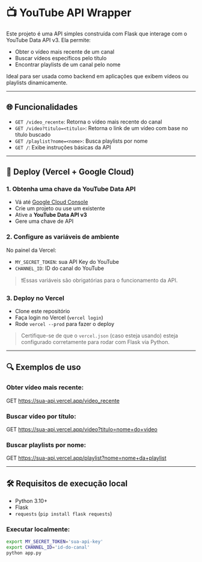 # 📺 YouTube API Wrapper

Este projeto é uma API simples construída com Flask que interage com o YouTube Data API v3. Ela permite:

- Obter o vídeo mais recente de um canal
- Buscar vídeos específicos pelo título
- Encontrar playlists de um canal pelo nome

Ideal para ser usada como backend em aplicações que exibem vídeos ou playlists dinamicamente.

---

## 🌐 Funcionalidades

- `GET /video_recente`: Retorna o vídeo mais recente do canal
- `GET /video?titulo=<titulo>`: Retorna o link de um vídeo com base no título buscado
- `GET /playlist?nome=<nome>`: Busca playlists por nome
- `GET /`: Exibe instruções básicas da API

---

## 🚀 Deploy (Vercel + Google Cloud)

### 1. **Obtenha uma chave da YouTube Data API**
- Vá até [Google Cloud Console](https://console.cloud.google.com/)
- Crie um projeto ou use um existente
- Ative a **YouTube Data API v3**
- Gere uma chave de API

### 2. **Configure as variáveis de ambiente**

No painel da Vercel:

- `MY_SECRET_TOKEN`: sua API Key do YouTube
- `CHANNEL_ID`: ID do canal do YouTube

> ❗️Essas variáveis são obrigatórias para o funcionamento da API.

### 3. **Deploy no Vercel**

- Clone este repositório
- Faça login no Vercel (`vercel login`)
- Rode `vercel --prod` para fazer o deploy

> Certifique-se de que o `vercel.json` (caso esteja usando) esteja configurado corretamente para rodar com Flask via Python.

---

## 🔍 Exemplos de uso

### Obter vídeo mais recente:
GET https://sua-api.vercel.app/video_recente

### Buscar vídeo por título:
GET https://sua-api.vercel.app/video?titulo=nome+do+video

### Buscar playlists por nome:
GET https://sua-api.vercel.app/playlist?nome=nome+da+playlist

---

## 🛠 Requisitos de execução local

- Python 3.10+
- Flask
- `requests` (`pip install flask requests`)

### Executar localmente:
```bash
export MY_SECRET_TOKEN='sua-api-key'
export CHANNEL_ID='id-do-canal'
python app.py
